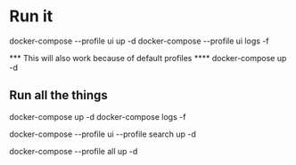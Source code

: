 # Run it

docker-compose --profile ui up -d
docker-compose --profile ui logs -f

*** This will also work because of default profiles ****
docker-compose up -d 



## Run all the things
docker-compose up -d
docker-compose logs -f

docker-compose --profile ui --profile search up -d

docker-compose --profile all up -d